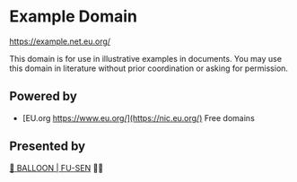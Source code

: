# Example Domain

<https://example.net.eu.org/>

This domain is for use in illustrative examples in documents. You may use this domain in literature without prior coordination or asking for permission.

## Powered by

- [EU.org https://www.eu.org/](https://nic.eu.org/) Free domains

## Presented by

[🎈 BALLOON | FU-SEN](https://balloon.cm/) 🎈😍
